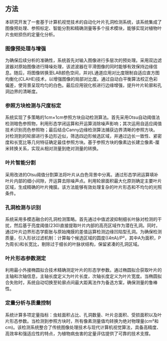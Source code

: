 ## 方法

本研究开发了一套基于计算机视觉技术的自动化叶片孔洞检测系统，该系统集成了图像预处理、参照标定、智能分割和精确测量等多个技术模块，能够实现对植物叶片虫蛀损伤的定量化分析。

### 图像预处理与增强

为确保后续分析的准确性，系统首先对输入图像进行多层次的预处理。采用双边滤波器对原始图像进行降噪处理，该滤波器在平滑图像的同时能够有效保持边缘信息。随后，将图像转换至LAB颜色空间，并对L通道应用对比度限制自适应直方图均衡化(CLAHE)技术，以增强图像的局部对比度。通过自动白平衡算法校正色彩偏差，使背景呈现均匀的白色。最后应用锐化核进行边缘增强，提升叶片轮廓和孔洞边界的清晰度。

### 参照方块检测与尺度标定

系统实现了多策略的1cm×1cm参照方块自动检测算法。首先采用Otsu自动阈值法检测暗色参照物，利用形态学闭运算和开运算消除噪声影响；其次运用自适应阈值技术识别亮色参照物；最后结合Canny边缘检测算法捕获边界清晰的参照方块。对检测到的轮廓进行多边形近似，筛选四边形候选区域，并通过边长一致性、紧密度和长宽比等几何特征确定最佳参照方块。基于参照方块的像素边长建立像素-厘米转换关系，实现从相对测量到绝对测量的转换。

### 叶片智能分割

采用改进的Otsu阈值分割算法将叶片从白色背景中分离。通过形态学闭运算填补叶片内部的细小间隙，开运算去除噪声点。利用轮廓面积最大化原则确定主要叶片区域，生成精确的叶片掩膜。该方法能够有效处理复杂的叶片形态和不均匀的光照条件。

### 孔洞检测与识别

系统采用多模态融合的孔洞检测策略。首先通过中值滤波抑制细长叶脉对检测的干扰，然后基于亮度阈值(230)直接提取叶片内部的高亮区域作为潜在孔洞。同时，通过叶片边界形态学膨胀与原始掩膜的差值运算检测边缘凹陷型孔洞。为确保检测质量，引入形状过滤机制：计算每个候选区域的圆度((4πA)/P²，其中A为面积，P为周长)和长宽比，剔除过于细长的叶脉状结构，保留紧凑的孔洞区域。

### 叶片形态参数测定

利用最小外接椭圆拟合技术精确测定叶片的形态学参数。通过椭圆拟合获取叶片的主轴和次轴信息，主轴长度定义为叶片长度，次轴长度定义为叶片宽度。当椭圆拟合失败时，系统自动切换至轮廓点间最大距离法作为备选方案，确保测量的鲁棒性。

### 定量分析与质量控制

系统计算多项定量指标：虫蛀面积占比、孔洞数量、叶片总面积、受损面积以及叶片形态参数。当检测到参照方块时，所有像素测量值均转换为绝对物理量(cm²和cm)。该检测系统整合了传统图像处理技术与现代计算机视觉算法，具备高精度、高效率和强适应性的特点，为植物病虫害的定量评估提供了可靠的技术支撑。